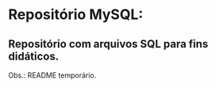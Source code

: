 # Repositório MySQL: 

## Repositório com arquivos SQL para fins didáticos.



Obs.: README temporário.